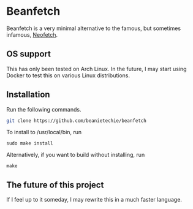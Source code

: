 # Beanfetch
Beanfetch is a very minimal alternative to the famous, but sometimes infamous, [Neofetch](https://github.com/dylanaraps/neofetch).

## OS support
This has only been tested on Arch Linux. In the future, I may start using Docker to test this on various Linux distributions.

## Installation
Run the following commands.
```sh
git clone https://github.com/beanietechie/beanfetch
```

To install to /usr/local/bin, run
```
sudo make install
```

Alternatively, if you want to build without installing, run
```
make
```

## The future of this project
If I feel up to it someday, I may rewrite this in a much faster language.
